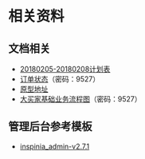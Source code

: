 # 相关资料

## 文档相关

* [20180205-20180208计划表](https://shimo.im/sheet/0DEhpIoUlqQwhx7M/)
* [订单状态](http://naotu.baidu.com/file/75892fc6b2b2e6ec734f5899529fbf40?token=2484405018d8ff1e)（密码：9527）
* [原型地址](https://axhub.im/pro/52ddc11aa5821240/#g=1&p=workbench)
* [大买家基础业务流程图](https://www.processon.com/view/link/5a6e8b14e4b0d1c5b5b4b30a)（密码：9527）

## 管理后台参考模板

* [inspinia\_admin-v2.7.1](http://webapplayers.com/inspinia_admin-v2.7.1/)



